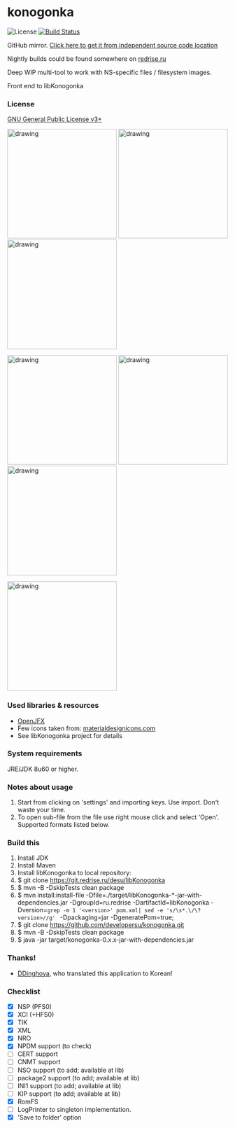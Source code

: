 # konogonka

![License](https://img.shields.io/badge/License-GPLv3-blue.svg) [![Build Status](https://ci.redrise.ru/api/badges/desu/konogonka/status.svg)](https://ci.redrise.ru/desu/konogonka)

GitHub mirror. [Click here to get it from independent source code location](https://git.redrise.ru/desu/konogonka) 

Nightly builds could be found somewhere on [redrise.ru](https://redrise.ru)

Deep WIP multi-tool to work with NS-specific files / filesystem images.

Front end to libKonogonka

### License

[GNU General Public License v3+](https://github.com/developersu/konogonka/blob/master/LICENSE)

<img src="screenshots/1.png" alt="drawing" width="250"/> <img src="screenshots/2.png" alt="drawing" width="250"/> <img src="screenshots/3.png" alt="drawing" width="250"/>

<img src="screenshots/4.png" alt="drawing" width="250"/> <img src="screenshots/5.png" alt="drawing" width="250"/> <img src="screenshots/6.png" alt="drawing" width="250"/>

<img src="screenshots/7.png" alt="drawing" width="250"/>

### Used libraries & resources
* [OpenJFX](https://wiki.openjdk.java.net/display/OpenJFX/Main)
* Few icons taken from: [materialdesignicons.com](http://materialdesignicons.com/)
* See libKonogonka project for details

### System requirements

JRE/JDK 8u60 or higher.

### Notes about usage

1. Start from clicking on 'settings' and importing keys. Use import. Don't waste your time.
2. To open sub-file from the file use right mouse click and select 'Open'. Supported formats listed below.

### Build this

1. Install JDK
2. Install Maven
3. Install libKonogonka to local repository:
4. $ git clone https://git.redrise.ru/desu/libKonogonka
5. $ mvn -B -DskipTests clean package
6. $ mvn install:install-file -Dfile=./target/libKonogonka-*-jar-with-dependencies.jar -DgroupId=ru.redrise -DartifactId=libKonogonka -Dversion=`grep -m 1 '<version>' pom.xml| sed -e 's/\s*.\/\?version>//g'
   ` -Dpackaging=jar -DgeneratePom=true;
7. $ git clone https://github.com/developersu/konogonka.git
8. $ mvn -B -DskipTests clean package
9. $ java -jar target/konogonka-0.x.x-jar-with-dependencies.jar

### Thanks!

* [DDinghoya](https://github.com/DDinghoya), who translated this application to Korean!

### Checklist

* [x] NSP (PFS0)
* [x] XCI (+HFS0)
* [x] TIK
* [x] XML 
* [x] NRO
* [x] NPDM support (to check)
* [ ] CERT support
* [ ] CNMT support
* [ ] NSO support (to add; available at lib)
* [ ] package2 support (to add; available at lib)
* [ ] INI1 support (to add; available at lib)
* [ ] KIP support (to add; available at lib)
* [x] RomFS
* [ ] LogPrinter to singleton implementation. 
* [x] 'Save to folder' option